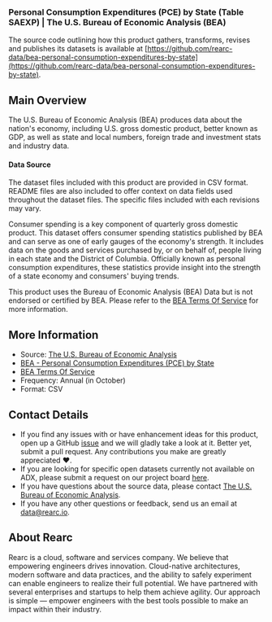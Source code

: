 ### Personal Consumption Expenditures (PCE) by State (Table SAEXP) | The U.S. Bureau of Economic Analysis (BEA)

The source code outlining how this product gathers, transforms, revises and publishes its datasets is available at [https://github.com/rearc-data/bea-personal-consumption-expenditures-by-state](https://github.com/rearc-data/bea-personal-consumption-expenditures-by-state).

## Main Overview

The U.S. Bureau of Economic Analysis (BEA) produces data about the nation's economy, including U.S. gross domestic product, better known as GDP, as well as state and local numbers, foreign trade and investment stats and industry data.

#### Data Source

The dataset files included with this product are provided in CSV format. README files are also included to offer context on data fields used throughout the dataset files. The specific files included with each revisions may vary.

Consumer spending is a key component of quarterly gross domestic product. This dataset offers consumer spending statistics published by BEA and can serve as one of early gauges of the economy's strength. It includes data on the goods and services purchased by, or on behalf of, people living in each state and the District of Columbia. Officially known as personal consumption expenditures, these statistics provide insight into the strength of a state economy and consumers' buying trends.

This product uses the Bureau of Economic Analysis (BEA) Data but is not endorsed or certified by BEA. Please refer to the [BEA Terms Of Service](https://apps.bea.gov/API/_pdf/bea_api_tos.pdf) for more information.

## More Information

- Source: [The U.S. Bureau of Economic Analysis](https://www.bea.gov/)
- [BEA - Personal Consumption Expenditures (PCE) by State](https://www.bea.gov/data/consumer-spending/state)
- [BEA Terms Of Service](https://apps.bea.gov/API/_pdf/bea_api_tos.pdf)
- Frequency: Annual (in October)
- Format: CSV

## Contact Details

- If you find any issues with or have enhancement ideas for this product, open up a GitHub [issue](https://github.com/rearc-data/bea-regional-employment-by-county-metro/issues) and we will gladly take a look at it. Better yet, submit a pull request. Any contributions you make are greatly appreciated :heart:.
- If you are looking for specific open datasets currently not available on ADX, please submit a request on our project board [here](https://github.com/orgs/rearc-data/projects/1).
- If you have questions about the source data, please contact [The U.S. Bureau of Economic Analysis](https://www.bea.gov/help/contact-us).
- If you have any other questions or feedback, send us an email at data@rearc.io.

## About Rearc

Rearc is a cloud, software and services company. We believe that empowering engineers drives innovation. Cloud-native architectures, modern software and data practices, and the ability to safely experiment can enable engineers to realize their full potential. We have partnered with several enterprises and startups to help them achieve agility. Our approach is simple — empower engineers with the best tools possible to make an impact within their industry.

